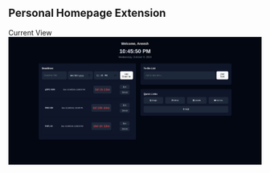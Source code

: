 ## Personal Homepage Extension

Current View
![alt text](<2024-10-09 22.45.51 newtab d4694c977c69.jpg>)
